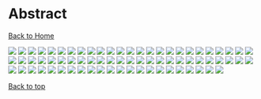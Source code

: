 # Abstract

[Back to Home](https://github.com/RickyFoots/Wallpapers/tree/main)

</h1>

<img src="https://github.com/RickyFoots/Wallpapers/blob/main/Collection/Abstract/00034.png">

<img src="https://github.com/RickyFoots/Wallpapers/blob/main/Collection/Abstract/00296.png">

<img src="https://github.com/RickyFoots/Wallpapers/blob/main/Collection/Abstract/1637643605103.jpg">

<img src="https://github.com/RickyFoots/Wallpapers/blob/main/Collection/Abstract/1638672440860.png">

<img src="https://github.com/RickyFoots/Wallpapers/blob/main/Collection/Abstract/3part.png">

<img src="https://github.com/RickyFoots/Wallpapers/blob/main/Collection/Abstract/8e5mgubkb7791.jpg">

<img src="https://github.com/RickyFoots/Wallpapers/blob/main/Collection/Abstract/98 - BU5WdYL.jpg">

<img src="https://github.com/RickyFoots/Wallpapers/blob/main/Collection/Abstract/Axeonserver.jpg">

<img src="https://github.com/RickyFoots/Wallpapers/blob/main/Collection/Abstract/Cerebrus_Illustration.jpg">

<img src="https://github.com/RickyFoots/Wallpapers/blob/main/Collection/Abstract/LianbangFederation-Wallpaper.jpg">

<img src="https://github.com/RickyFoots/Wallpapers/blob/main/Collection/Abstract/Mask_Cards.jpg">

<img src="https://github.com/RickyFoots/Wallpapers/blob/main/Collection/Abstract/Spacemommy.png">

<img src="https://github.com/RickyFoots/Wallpapers/blob/main/Collection/Abstract/Surv-Rav.jpg">

<img src="https://github.com/RickyFoots/Wallpapers/blob/main/Collection/Abstract/Vampire_hunter_and_some_other_ideas.jpg">

<img src="https://github.com/RickyFoots/Wallpapers/blob/main/Collection/Abstract/YT4oncJ.jpg">

<img src="https://github.com/RickyFoots/Wallpapers/blob/main/Collection/Abstract/abstract-eyes.png">

<img src="https://github.com/RickyFoots/Wallpapers/blob/main/Collection/Abstract/abstractblob.jpg">

<img src="https://github.com/RickyFoots/Wallpapers/blob/main/Collection/Abstract/acrylic-mountain.png">

<img src="https://github.com/RickyFoots/Wallpapers/blob/main/Collection/Abstract/alx-colorful-clouds.png">

<img src="https://github.com/RickyFoots/Wallpapers/blob/main/Collection/Abstract/arcipello-scorched-earth.jpg">

<img src="https://github.com/RickyFoots/Wallpapers/blob/main/Collection/Abstract/arcipello-what-once-was.jpg">

<img src="https://github.com/RickyFoots/Wallpapers/blob/main/Collection/Abstract/audio-bunny.png">

<img src="https://github.com/RickyFoots/Wallpapers/blob/main/Collection/Abstract/bdx_map_toner_16x9.jpg">

<img src="https://github.com/RickyFoots/Wallpapers/blob/main/Collection/Abstract/beige_tree.png">

<img src="https://github.com/RickyFoots/Wallpapers/blob/main/Collection/Abstract/black.jpeg">

<img src="https://github.com/RickyFoots/Wallpapers/blob/main/Collection/Abstract/burning-sand.jpg">

<img src="https://github.com/RickyFoots/Wallpapers/blob/main/Collection/Abstract/butterfly-ink.jpg">

<img src="https://github.com/RickyFoots/Wallpapers/blob/main/Collection/Abstract/celeb_ath.png">

<img src="https://github.com/RickyFoots/Wallpapers/blob/main/Collection/Abstract/celeb_play_dice_no_mmd.png">

<img src="https://github.com/RickyFoots/Wallpapers/blob/main/Collection/Abstract/celeb_raven.png">

<img src="https://github.com/RickyFoots/Wallpapers/blob/main/Collection/Abstract/celeb_raven_cellphone.png">

<img src="https://github.com/RickyFoots/Wallpapers/blob/main/Collection/Abstract/diamond-forest.jpg">

<img src="https://github.com/RickyFoots/Wallpapers/blob/main/Collection/Abstract/dream-scene.jpg">

<img src="https://github.com/RickyFoots/Wallpapers/blob/main/Collection/Abstract/f0h2exztx3991.jpg">

<img src="https://github.com/RickyFoots/Wallpapers/blob/main/Collection/Abstract/floatinghead.jpg">

<img src="https://github.com/RickyFoots/Wallpapers/blob/main/Collection/Abstract/fractal-tnz.png">

<img src="https://github.com/RickyFoots/Wallpapers/blob/main/Collection/Abstract/glitched-edge.jpg">

<img src="https://github.com/RickyFoots/Wallpapers/blob/main/Collection/Abstract/guvbox-ships.png">

<img src="https://github.com/RickyFoots/Wallpapers/blob/main/Collection/Abstract/headphones.png">

<img src="https://github.com/RickyFoots/Wallpapers/blob/main/Collection/Abstract/ink-and-milk.jpg">

<img src="https://github.com/RickyFoots/Wallpapers/blob/main/Collection/Abstract/interlocking.png">

<img src="https://github.com/RickyFoots/Wallpapers/blob/main/Collection/Abstract/king-gizz-cyborg.jpg">

<img src="https://github.com/RickyFoots/Wallpapers/blob/main/Collection/Abstract/light.png">

<img src="https://github.com/RickyFoots/Wallpapers/blob/main/Collection/Abstract/magma.jpg">

<img src="https://github.com/RickyFoots/Wallpapers/blob/main/Collection/Abstract/magni_desktop.png">

<img src="https://github.com/RickyFoots/Wallpapers/blob/main/Collection/Abstract/maze4k.png">

<img src="https://github.com/RickyFoots/Wallpapers/blob/main/Collection/Abstract/minimal_squares.png">

<img src="https://github.com/RickyFoots/Wallpapers/blob/main/Collection/Abstract/modern-cutefish.jpg">

<img src="https://github.com/RickyFoots/Wallpapers/blob/main/Collection/Abstract/mountain-eyes.jpg">

<img src="https://github.com/RickyFoots/Wallpapers/blob/main/Collection/Abstract/mountain-under-sun.jpg">

<img src="https://github.com/RickyFoots/Wallpapers/blob/main/Collection/Abstract/nice.png">

<img src="https://github.com/RickyFoots/Wallpapers/blob/main/Collection/Abstract/night-sky.png">

<img src="https://github.com/RickyFoots/Wallpapers/blob/main/Collection/Abstract/o6nxhmkfsd791.png">

<img src="https://github.com/RickyFoots/Wallpapers/blob/main/Collection/Abstract/palette-city.png">

<img src="https://github.com/RickyFoots/Wallpapers/blob/main/Collection/Abstract/palette-clouds.png">

<img src="https://github.com/RickyFoots/Wallpapers/blob/main/Collection/Abstract/pawel-czerwinski-gruvpaint.jpg">

<img src="https://github.com/RickyFoots/Wallpapers/blob/main/Collection/Abstract/penrose_triangle_a_topological_picturebook.jpeg">

<img src="https://github.com/RickyFoots/Wallpapers/blob/main/Collection/Abstract/quarters-2.png">

<img src="https://github.com/RickyFoots/Wallpapers/blob/main/Collection/Abstract/quarters-gizz-wallpaper.png">

<img src="https://github.com/RickyFoots/Wallpapers/blob/main/Collection/Abstract/qvidibf92gx81.png">

<img src="https://github.com/RickyFoots/Wallpapers/blob/main/Collection/Abstract/sixarms.jpg">

<img src="https://github.com/RickyFoots/Wallpapers/blob/main/Collection/Abstract/static-chart.jpg">

<img src="https://github.com/RickyFoots/Wallpapers/blob/main/Collection/Abstract/swirls-blue-and-purple.jpg">

<img src="https://github.com/RickyFoots/Wallpapers/blob/main/Collection/Abstract/swirls-golden.jpg">

<img src="https://github.com/RickyFoots/Wallpapers/blob/main/Collection/Abstract/teal-liquid.jpg">

<img src="https://github.com/RickyFoots/Wallpapers/blob/main/Collection/Abstract/wallhaven-o33x55.png">

<img src="https://github.com/RickyFoots/Wallpapers/blob/main/Collection/Abstract/wallhaven-ox7qxp.jpg">

<img src="https://github.com/RickyFoots/Wallpapers/blob/main/Collection/Abstract/wallhaven-wqqerq.png">

<img src="https://github.com/RickyFoots/Wallpapers/blob/main/Collection/Abstract/watercolorswirls.png">

<img src="https://github.com/RickyFoots/Wallpapers/blob/main/Collection/Abstract/whale.jpg">

<img src="https://github.com/RickyFoots/Wallpapers/blob/main/Collection/Abstract/Painted-Smile.png">

<img src="https://github.com/RickyFoots/Wallpapers/blob/main/Collection/Abstract/Burning-Smile.png">

[Back to top](#Top)